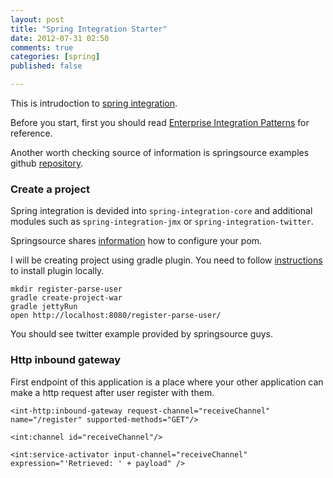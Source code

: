 ```yaml
---
layout: post
title: "Spring Integration Starter"
date: 2012-07-31 02:50
comments: true
categories: [spring]
published: false

---
```


This is intrudoction to [spring integration][1]. 

Before you start, first you should read [Enterprise Integration Patterns][2] for reference. 

Another worth checking source of information is springsource
examples github [repository][3].


### Create a project

Spring integration is devided into ``spring-integration-core`` and additional modules such as ``spring-integration-jmx`` or ``spring-integration-twitter``.

Springsource shares [information][4] how to configure your pom.

I will be creating project using gradle plugin. You need to follow [instructions][5] to install plugin locally. 

	mkdir register-parse-user
	gradle create-project-war
	gradle jettyRun
	open http://localhost:8080/register-parse-user/
	
You should see twitter example provided by springsource guys. 

### Http inbound gateway  

First endpoint of this application is a place where your other application can make a http request after user register with them. 

	<int-http:inbound-gateway request-channel="receiveChannel" name="/register" supported-methods="GET"/>
	
    <int:channel id="receiveChannel"/>

    <int:service-activator input-channel="receiveChannel" expression="'Retrieved: ' + payload" />
    






[1]: http://www.springsource.org/spring-integration/            "Spring Integration Project"
[2]: http://www.eaipatterns.com/toc.html                        "Enterprise Integration Patterns - TOC"
[3]: https://github.com/SpringSource/spring-integration-samples "Spring Integration Examples"
[4]: http://www.springsource.org/node/2962                      "List of spring integration modules"
[5]: https://github.com/SpringSource/spring-integration-templates/tree/master/si-gradle-plugin "Gradle plugin for spring integration"